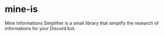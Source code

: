 # mine-is
Mine Informations Simplifier is a small library that simplify the research of informations for your Discord bot.
